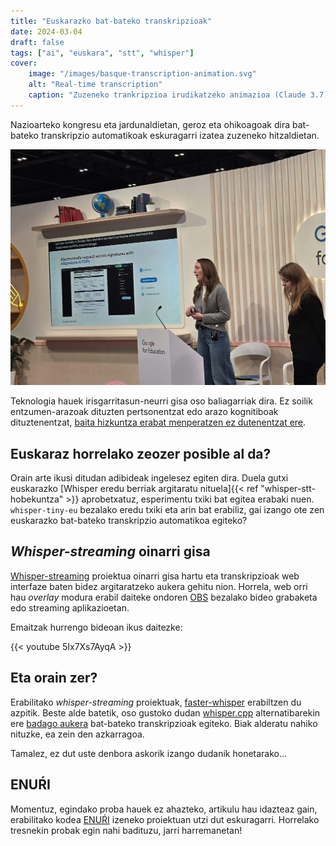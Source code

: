 ```yaml
---
title: "Euskarazko bat-bateko transkripzioak"
date: 2024-03-04
draft: false
tags: ["ai", "euskara", "stt", "whisper"]
cover:
    image: "/images/basque-transcription-animation.svg"
    alt: "Real-time transcription"
    caption: "Zuzeneko trankripzioa irudikatzeko animazioa (Claude 3.7)"
---
```


Nazioarteko kongresu eta jardunaldietan, geroz eta ohikoagoak dira bat-bateko transkripzio automatikoak eskuragarri izatea zuzeneko hitzaldietan.

![London Bett talk with live transcriptions](/images/london_bett.jpg)

Teknologia hauek irisgarritasun-neurri gisa oso baliagarriak dira. Ez soilik entzumen-arazoak dituzten pertsonentzat edo arazo kognitiboak dituztenentzat, [baita hizkuntza erabat menperatzen ez dutenentzat ere](https://eos.org/opinions/caption-this-best-practices-for-live-captioning-presentations).

## Euskaraz horrelako zeozer posible al da?

Orain arte ikusi ditudan adibideak ingelesez egiten dira. Duela gutxi euskarazko [Whisper eredu berriak argitaratu nituela]{{< ref "whisper-stt-hobekuntza" >}} aprobetxatuz, esperimentu txiki bat egitea erabaki nuen. `whisper-tiny-eu` bezalako eredu txiki eta arin bat erabiliz, gai izango ote zen euskarazko bat-bateko transkripzio automatikoa egiteko?

## *Whisper-streaming* oinarri gisa

[Whisper-streaming](https://github.com/ufal/whisper_streaming) proiektua oinarri gisa hartu eta transkripzioak web interfaze baten bidez argitaratzeko aukera gehitu nion. Horrela, web orri hau *overlay* modura erabil daiteke ondoren [OBS](https://obsproject.com) bezalako bideo grabaketa edo streaming aplikazioetan.

Emaitzak hurrengo bideoan ikus daitezke:

{{< youtube 5Ix7Xs7AyqA >}}

## Eta orain zer?

Erabilitako *whisper-streaming* proiektuak, [faster-whisper](https://github.com/SYSTRAN/faster-whisper) erabiltzen du azpitik. Beste alde batetik, oso gustoko dudan [whisper.cpp](https://github.com/ggerganov/whisper.cpp) alternatibarekin ere [badago aukera](https://github.com/ggerganov/whisper.cpp?tab=readme-ov-file#real-time-audio-input-example) bat-bateko transkripzioak egiteko. Biak alderatu nahiko nituzke, ea zein den azkarragoa.

Tamalez, ez dut uste denbora askorik izango dudanik honetarako...

## ENUŔI

Momentuz, egindako proba hauek ez ahazteko, artikulu hau idazteaz gain, erabilitako kodea [ENUŔI](https://github.com/xezpeleta/enuri) izeneko proiektuan utzi dut eskuragarri. Horrelako tresnekin probak egin nahi badituzu, jarri harremanetan!